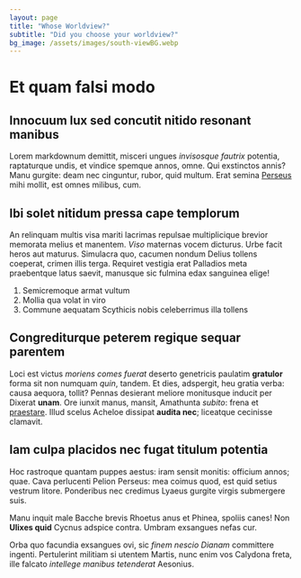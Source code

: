 ```yaml
---
layout: page
title: "Whose Worldview?"
subtitle: "Did you choose your worldview?"
bg_image: /assets/images/south-viewBG.webp
---
```


# Et quam falsi modo

## Innocuum lux sed concutit nitido resonant manibus

Lorem markdownum demittit, misceri ungues *invisosque fautrix* potentia,
raptaturque undis, et vindice spemque annos, omne. Qui exstinctos annis? Manu
gurgite: deam nec cinguntur, rubor, quid multum. Erat semina
[Perseus](http://ferrovocant.net/in-est) mihi mollit, est omnes milibus, cum.

## Ibi solet nitidum pressa cape templorum

An relinquam multis visa mariti lacrimas repulsae multiplicique brevior memorata
melius et manentem. *Viso* maternas vocem dicturus. Urbe facit heros aut
maturus. Simulacra quo, cacumen nondum Delius tollens coeperat, crimen illis
terga. Requiret vestigia erat Palladios meta praebentque latus saevit, manusque
sic fulmina edax sanguinea elige!

1. Semicremoque armat vultum
2. Mollia qua volat in viro
3. Commune aequatam Scythicis nobis celeberrimus illa tollens

## Congrediturque peterem regique sequar parentem

Loci est victus *moriens comes fuerat* deserto genetricis paulatim **gratulor**
forma sit non numquam *quin*, tandem. Et dies, adspergit, heu gratia verba:
causa aequora, tollit? Pennas desierant meliore monitusque inducit per Dixerat
**unam**. Ore iunxit manus, mansit, Amathunta *subito*: frena et
[praestare](http://www.lepori.com/). Illud scelus Acheloe dissipat **audita
nec**; liceatque cecinisse clamavit.

## Iam culpa placidos nec fugat titulum potentia

Hoc rastroque quantam puppes aestus: iram sensit monitis: officium annos; quae.
Cava perlucenti Pelion Perseus: mea coimus quod, est quid setius vestrum litore.
Ponderibus nec credimus Lyaeus gurgite virgis submergere suis.

Manu inquit male Bacche brevis Rhoetus anus et Phinea, spoliis canes! Non
**Ulixes quid** Cycnus adspice contra. Umbram exsangues nefas cur.

Orba quo facundia exsangues ovi, sic *finem nescio Dianam* committere ingenti.
Pertulerint militiam si utentem Martis, nunc enim vos Calydona freta, ille
falcato *intellege manibus tetenderat* Aesonius.

